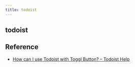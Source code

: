```yaml
---
title: todoist
---
```


## todoist


## Reference
* [How can I use Todoist with Toggl Button? – Todoist Help](https://support.todoist.com/hc/en-us/articles/212102645-How-can-I-use-Todoist-with-Toggl-Button-)
